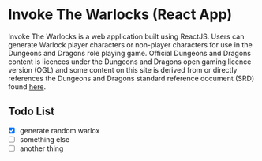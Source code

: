 # Invoke The Warlocks (React App)

Invoke The Warlocks is a web application built using ReactJS. Users can generate Warlock player characters or non-player characters for use in the Dungeons and Dragons role playing game. Official Dungeons and Dragons content is licences under the Dungeons and Dragons open gaming licence version (OGL) and some content on this site is derived from or directly references the Dungeons and Dragons standard reference document (SRD) found [here](https://media.wizards.com/2016/downloads/DND/SRD-OGL_V5.1.pdf).

## Todo List

- [x] generate random warlox
- [ ] something else
- [ ] another thing